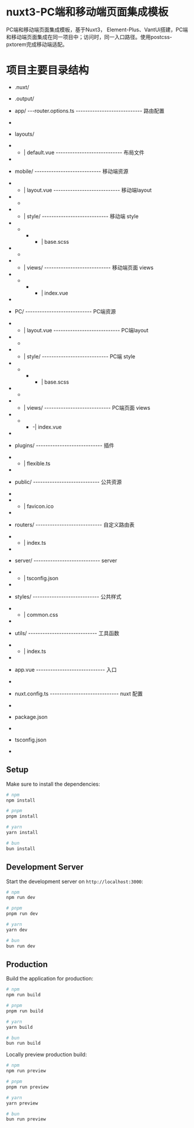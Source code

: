 # nuxt3-PC端和移动端页面集成模板

PC端和移动端页面集成模板，基于Nuxt3， Element-Plus、VantUi搭建，PC端和移动端页面集成在同一项目中；访问时，同一入口路径。使用postcss-pxtorem完成移动端适配。


# 项目主要目录结构

- .nuxt/

- .output/

- app/
---router.options.ts   ---------------------------- 路由配置
-
- layouts/
- - | default.vue         ---------------------------- 布局文件
-
- mobile/                 ---------------------------- 移动端资源
- - | layout.vue          ---------------------------- 移动端layout
- -
- - | style/              ---------------------------- 移动端 style
- - - - | base.scss
- -
- - | views/              ---------------------------- 移动端页面 views
- - - - | index.vue
-
- PC/                     ---------------------------- PC端资源
- - | layout.vue          ---------------------------- PC端layout
- -
- - | style/              ---------------------------- PC端 style
- - - - | base.scss
- -
- - | views/              ---------------------------- PC端页面 views
- - - -| index.vue
-
- plugins/                ---------------------------- 插件
- - | flexible.ts
-
- public/                 ---------------------------- 公共资源
-
- - | favicon.ico
-
- routers/                ---------------------------- 自定义路由表
- - | index.ts
-
- server/                 ---------------------------- server
- - | tsconfig.json
-
- styles/                 ---------------------------- 公共样式
- - | common.css
-
- utils/                  ----------------------------- 工具函数
- - | index.ts
-
- app.vue                 ----------------------------- 入口
-
- nuxt.config.ts          ----------------------------- nuxt 配置
-
- package.json
-
- tsconfig.json
-

## Setup

Make sure to install the dependencies:

```bash
# npm
npm install

# pnpm
pnpm install

# yarn
yarn install

# bun
bun install
```

## Development Server

Start the development server on `http://localhost:3000`:

```bash
# npm
npm run dev

# pnpm
pnpm run dev

# yarn
yarn dev

# bun
bun run dev
```

## Production

Build the application for production:

```bash
# npm
npm run build

# pnpm
pnpm run build

# yarn
yarn build

# bun
bun run build
```

Locally preview production build:

```bash
# npm
npm run preview

# pnpm
pnpm run preview

# yarn
yarn preview

# bun
bun run preview
```

